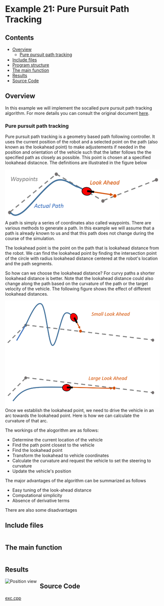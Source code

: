 # Example 21: Pure Pursuit Path Tracking

## Contents

* [Overview](#overview) 
	* [Pure pursuit path tracking](#pure_pursuit_tracking)
* [Include files](#include_files)
* [Program structure](#prg_struct)
* [The main function](#m_func)
* [Results](#results)
* [Source Code](#source_code)


## <a name="overview"></a> Overview

In this example we will implement the socalled pure pursuit path tracking algorithm.
For more details you can consult the original document <a href="https://www.ri.cmu.edu/pub_files/pub3/coulter_r_craig_1992_1/coulter_r_craig_1992_1.pdf">here</a>.

### <a name="pure_pursuit_tracking"></a> Pure pursuit path tracking

Pure pursuit path tracking is a geometry based path following controller.
It uses the current position of the robot and a selected point on the path (also known as the 
lookahead point) to make adjustements
if needed in the position and orientation of the vehicle such that the latter follows the 
the specified path as closely as possible. This point is chosen at a specified lookahead distacnce.
The definitions are illustrated in the figure below

<img src="pure_pursuit_lookahead1.png"
     alt="Pure Pursuit definitions"
     style="float: left; margin-right: 10px;" />


A path is simply a series of coordinates also called waypoints. There are various methods to generate a path.
In this example we will assume that a path is already known to us and that this path does not change during the
course of the simulation.

The lookahead point is the point on the path that is lookahead distance from the robot. We can find the 
lookahead point by finding the intersection point of the circle with radius lookahead distance centered at the robot's 
location and the path segments.


So how can we choose the lookahead distance? For curvy paths a shorter lookahead distance is better.
Note that the lookahead distance could also change along the path based on the curvature of the path or the
target velocity of the vehicle. The following figure shows the effect of different lookahead distances.

<img src="pure_pursuit_lookahead2.png"
     alt="Pure Pursuit definitions"
     style="float: left; margin-right: 10px;" />


Once we establish the lookahead point, we need to drive the vehicle in an arc towards the lookahead point.
Here is how we can calculate the curvature of that arc.


The workings of the alogorithm are as follows:

- Determine the current location of the vehicle
- Find the path point closest to the vehicle
- Find the lookahead point
- Transform the lookahead to vehicle coordinates
- Calculate the curvature and request the vehicle to set the steering to curvature
- Update the vehicle's position

The major advantages of the algorithm can be summarized as follows

- Easy tuning of the look-ahead distance
- Computational simplicity
- Absence of derivative terms

There are also some disadvantages


## <a name="include_files"></a> Include files

```
```

## <a name="m_func"></a> The main function

```

```

## <a name="results"></a> Results

<img src="movie.gif"
     alt="Position view"
     style="float: left; margin-right: 10px;" />

## <a name="source_code"></a> Source Code

<a href="../exe.cpp">exc.cpp</a>

